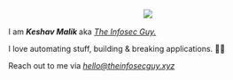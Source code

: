 <h3 align="center">
<img src="https://user-images.githubusercontent.com/33570148/111264989-72693280-864e-11eb-8669-2df48167c036.png">
</h3>

I am <strong> <i>Keshav Malik</i> </strong> aka <i> <a href="https://theinfosecguy.xyz">The Infosec Guy.</a></i>

I love automating stuff, building & breaking applications. 👨‍💻

Reach out to me via <i><a href="mailto:hello@theinfosecguy.xyz"/>hello@theinfosecguy.xyz</i>
